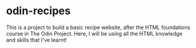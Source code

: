 # odin-recipes
This is a project to build a basic recipe website, after the HTML foundations course in The Odin Project. Here, I will be using all the HTML knowledge and skills that I've learnt!